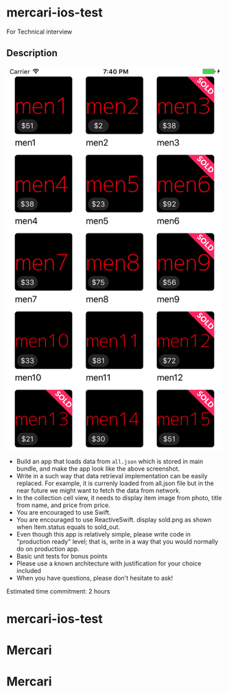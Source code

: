 # mercari-ios-test
For Technical interview

## Description

![](screenshot.png)


- Build an app that loads data from `all.json` which is stored in main bundle, and make the app look like the above screenshot.
- Write in a such way that data retrieval implementation can be easily replaced. For example, it is currenly loaded from all.json file but in the near future we might want to fetch the data from network.
- In the collection cell view, it needs to display item image from photo, title from name, and price from price.
- You are encouraged to use Swift.
- You are encouraged to use ReactiveSwift.
display sold.png as shown when Item.status equals to sold_out.
- Even though this app is relatively simple, please write code in "production ready" level; that is, write in a way that you would normally do on production app.
- Basic unit tests for bonus points
- Please use a known architecture with justification for your choice included
- When you have questions, please don't hesitate to ask!

Estimated time commitment: 2 hours
# mercari-ios-test
# Mercari
# Mercari
